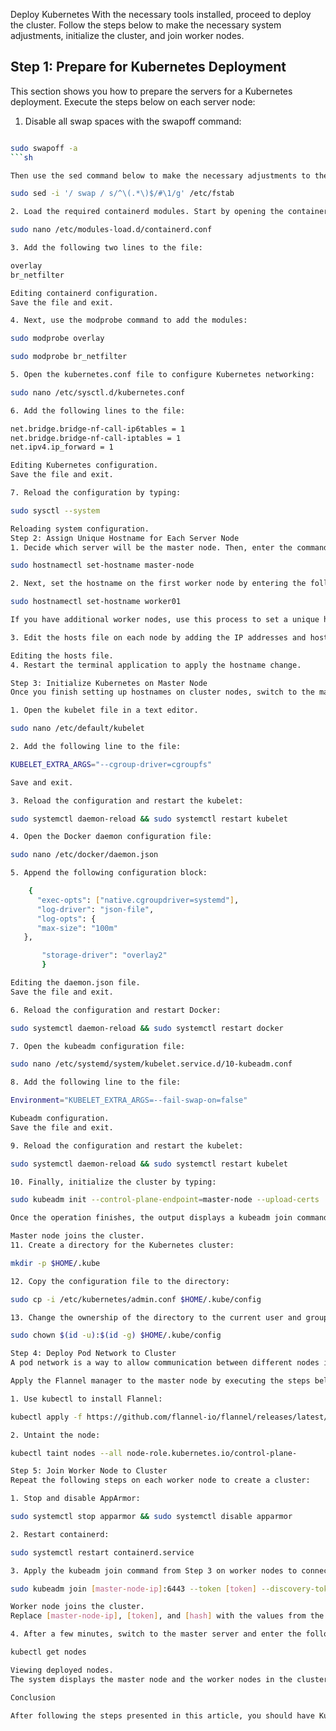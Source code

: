 Deploy Kubernetes
With the necessary tools installed, proceed to deploy the cluster. Follow the steps below to make the necessary system adjustments, initialize the cluster, and join worker nodes.

## Step 1: Prepare for Kubernetes Deployment
This section shows you how to prepare the servers for a Kubernetes deployment. Execute the steps below on each server node:

1. Disable all swap spaces with the swapoff command:
```sh

sudo swapoff -a
```sh

Then use the sed command below to make the necessary adjustments to the /etc/fstab file:

sudo sed -i '/ swap / s/^\(.*\)$/#\1/g' /etc/fstab

2. Load the required containerd modules. Start by opening the containerd configuration file in a text editor, such as nano:

sudo nano /etc/modules-load.d/containerd.conf

3. Add the following two lines to the file:

overlay
br_netfilter

Editing containerd configuration.
Save the file and exit.

4. Next, use the modprobe command to add the modules:

sudo modprobe overlay

sudo modprobe br_netfilter

5. Open the kubernetes.conf file to configure Kubernetes networking:

sudo nano /etc/sysctl.d/kubernetes.conf

6. Add the following lines to the file:

net.bridge.bridge-nf-call-ip6tables = 1
net.bridge.bridge-nf-call-iptables = 1
net.ipv4.ip_forward = 1

Editing Kubernetes configuration.
Save the file and exit.

7. Reload the configuration by typing:

sudo sysctl --system

Reloading system configuration.
Step 2: Assign Unique Hostname for Each Server Node
1. Decide which server will be the master node. Then, enter the command on that node to name it accordingly:

sudo hostnamectl set-hostname master-node

2. Next, set the hostname on the first worker node by entering the following command:

sudo hostnamectl set-hostname worker01

If you have additional worker nodes, use this process to set a unique hostname on each.

3. Edit the hosts file on each node by adding the IP addresses and hostnames of the servers that will be part of the cluster.

Editing the hosts file.
4. Restart the terminal application to apply the hostname change.

Step 3: Initialize Kubernetes on Master Node
Once you finish setting up hostnames on cluster nodes, switch to the master node and follow the steps to initialize Kubernetes on it:

1. Open the kubelet file in a text editor.

sudo nano /etc/default/kubelet

2. Add the following line to the file:

KUBELET_EXTRA_ARGS="--cgroup-driver=cgroupfs"

Save and exit.

3. Reload the configuration and restart the kubelet:

sudo systemctl daemon-reload && sudo systemctl restart kubelet

4. Open the Docker daemon configuration file:

sudo nano /etc/docker/daemon.json

5. Append the following configuration block:

    {
      "exec-opts": ["native.cgroupdriver=systemd"],
      "log-driver": "json-file",
      "log-opts": {
      "max-size": "100m"
   },

       "storage-driver": "overlay2"
       }

Editing the daemon.json file.
Save the file and exit.

6. Reload the configuration and restart Docker:

sudo systemctl daemon-reload && sudo systemctl restart docker

7. Open the kubeadm configuration file:

sudo nano /etc/systemd/system/kubelet.service.d/10-kubeadm.conf

8. Add the following line to the file:

Environment="KUBELET_EXTRA_ARGS=--fail-swap-on=false"

Kubeadm configuration.
Save the file and exit.

9. Reload the configuration and restart the kubelet:

sudo systemctl daemon-reload && sudo systemctl restart kubelet

10. Finally, initialize the cluster by typing:

sudo kubeadm init --control-plane-endpoint=master-node --upload-certs

Once the operation finishes, the output displays a kubeadm join command at the bottom. Make a note of this command, as you will use it to join the worker nodes to the cluster.

Master node joins the cluster.
11. Create a directory for the Kubernetes cluster:

mkdir -p $HOME/.kube

12. Copy the configuration file to the directory:

sudo cp -i /etc/kubernetes/admin.conf $HOME/.kube/config

13. Change the ownership of the directory to the current user and group using the chown command:

sudo chown $(id -u):$(id -g) $HOME/.kube/config

Step 4: Deploy Pod Network to Cluster
A pod network is a way to allow communication between different nodes in the cluster. This tutorial uses the Flannel node network manager to create a pod network.

Apply the Flannel manager to the master node by executing the steps below:

1. Use kubectl to install Flannel:

kubectl apply -f https://github.com/flannel-io/flannel/releases/latest/download/kube-flannel.yml

2. Untaint the node:

kubectl taint nodes --all node-role.kubernetes.io/control-plane-

Step 5: Join Worker Node to Cluster
Repeat the following steps on each worker node to create a cluster:

1. Stop and disable AppArmor:

sudo systemctl stop apparmor && sudo systemctl disable apparmor

2. Restart containerd:

sudo systemctl restart containerd.service

3. Apply the kubeadm join command from Step 3 on worker nodes to connect them to the master node. Prefix the command with sudo:

sudo kubeadm join [master-node-ip]:6443 --token [token] --discovery-token-ca-cert-hash sha256:[hash]

Worker node joins the cluster.
Replace [master-node-ip], [token], and [hash] with the values from the kubeadm join command output.

4. After a few minutes, switch to the master server and enter the following command to check the status of the nodes:

kubectl get nodes

Viewing deployed nodes.
The system displays the master node and the worker nodes in the cluster.

Conclusion

After following the steps presented in this article, you should have Kubernetes installed on Ubuntu. The article included instructions on installing the necessary packages and deploying Kubernetes on all your nodes.
